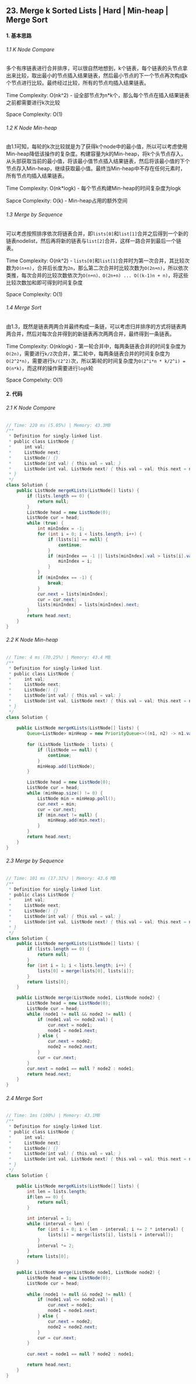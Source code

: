 ## 23. Merge k Sorted Lists | Hard | Min-heap | Merge Sort

#### 1. 基本思路

###### 1.1 K Node Compare

​	多个有序链表进行合并排序，可以很自然地想到，k个链表，每个链表的头节点拿出来比较，取出最小的节点插入结果链表，然后最小节点的下一个节点再次构成k个节点进行比较。最终经过比较，所有的节点均插入结果链表。

Time Complexity: O(nk^2) - 设全部节点为n*k个，那么每个节点在插入结果链表之前都需要进行k次比较

Space Complexity: O(1)

###### 1.2 K Node Min-heap

​	由1.1可知，每轮的k次比较就是为了获得k个node中的最小值，所以可以考虑使用Min-heap降低该操作的复杂度。构建容量为k的Min-heap，将k个头节点存入，从头部获取当前的最小值，将该最小值节点插入结果链表，然后将该最小值的下个节点存入Min-heap，继续获取最小值。最终当Min-heap中不存在任何元素时，所有节点均插入结果链表。

Time Complexity: O(nk*logk) - 每个节点构建Min-heap的时间复杂度为logk

Sapce Complexity: O(k) - Min-heap占用的额外空间

###### 1.3 Merge by Sequence

​	可以考虑按照排序依次将链表合并，即`lists[0]`和`list[1]`合并之后得到一个新的链表nodelist，然后再将新的链表与`list[2]`合并，这样一路合并到最后一个链表。

Time Complexity: O(nk^2) - `lists[0]`和`list[1]`合并时为第一次合并，其比较次数为`O(n+n)`，合并后长度为`2n`，那么第二次合并时比较次数为`O(2n+n)`，所以依次类推，每次合并的比较次数依次为`O(n+n)、O(2n+n) ... O((k-1)n + n)`，将这些比较次数加和即可得到时间复杂度

Space Complexity: O(1)

###### 1.4 Merge Sort

​	由1.3，既然是链表两两合并最终构成一条链，可以考虑归并排序的方式将链表两两合并，然后对每次合并得到的新链表再次两两合并，最终得到一条链表。

Time Complexity: O(nklogk) - 第一轮合并中，每两条链表合并的时间复杂度为`O(2n)`，需要进行`k/2`次合并，第二轮中，每两条链表合并的时间复杂度为`O(2^2*n)`，需要进行`k/(2^2)`次，所以第i轮的时间复杂度为`O(2^i*n * k/2^i) = O(n*k)`，而这样的操作需要进行`logk`轮

Space Compelxity: O(1)

#### 2. 代码

###### 2.1 K Node Compare

```java
// Time: 220 ms (5.05%) | Memory: 43.3MB
/**
 * Definition for singly-linked list.
 * public class ListNode {
 *     int val;
 *     ListNode next;
 *     ListNode() {}
 *     ListNode(int val) { this.val = val; }
 *     ListNode(int val, ListNode next) { this.val = val; this.next = next; }
 * }
 */
class Solution {
    public ListNode mergeKLists(ListNode[] lists) {
        if (lists.length == 0) {
            return null;
        }
        ListNode head = new ListNode(0);
        ListNode cur = head;
        while (true) {
            int minIndex = -1;
            for (int i = 0; i < lists.length; i++) {
                if (lists[i] == null) {
                    continue;
                }
                if (minIndex == -1 || lists[minIndex].val > lists[i].val){
                    minIndex = i;
                }
            }
            if (minIndex == -1) {
                break;
            }
            cur.next = lists[minIndex];
            cur = cur.next;
            lists[minIndex] = lists[minIndex].next;
        }
        return head.next;
    }
}
```

###### 2.2 K Node Min-heap

```java
// Time: 4 ms (70.25%) | Memory: 43.4 MB
/**
 * Definition for singly-linked list.
 * public class ListNode {
 *     int val;
 *     ListNode next;
 *     ListNode() {}
 *     ListNode(int val) { this.val = val; }
 *     ListNode(int val, ListNode next) { this.val = val; this.next = next; }
 * }
 */
class Solution {
    
    public ListNode mergeKLists(ListNode[] lists) {
        Queue<ListNode> minHeap = new PriorityQueue<>((n1, n2) -> n1.val - n2.val);
        
        for (ListNode listNode : lists) {
            if (listNode == null) {
                continue;
            }
            minHeap.add(listNode);
        }

        ListNode head = new ListNode(0);
        ListNode cur = head;
        while (minHeap.size() != 0) {
            ListNode min = minHeap.poll();
            cur.next = min;
            cur = cur.next;
            if (min.next != null) {
                minHeap.add(min.next);
            }
        }    
        return head.next;
    }
}
```

###### 2.3 Merge by Sequence

```java
// Time: 101 ms (17.31%) | Memory: 43.6 MB
/**
 * Definition for singly-linked list.
 * public class ListNode {
 *     int val;
 *     ListNode next;
 *     ListNode() {}
 *     ListNode(int val) { this.val = val; }
 *     ListNode(int val, ListNode next) { this.val = val; this.next = next; }
 * }
 */
class Solution {
    public ListNode mergeKLists(ListNode[] lists) {
        if (lists.length == 0) {
            return null;
        }
        for (int i = 1; i < lists.length; i++) {
            lists[0] = merge(lists[0], lists[i]);
        }
        return lists[0];
    }

    public ListNode merge(ListNode node1, ListNode node2) {
        ListNode head = new ListNode(0);
        ListNode cur = head;
        while (node1 != null && node2 != null) {
            if (node1.val <= node2.val) {
                cur.next = node1;
                node1 = node1.next;
            } else {
                cur.next = node2;
                node2 = node2.next;
            }
            cur = cur.next;
        }
        cur.next = node1 == null ? node2 : node1;
        return head.next;
    }
}
```

###### 2.4 Merge Sort

```java
// Time: 1ms (100%) | Memory: 43.1MB 
/**
 * Definition for singly-linked list.
 * public class ListNode {
 *     int val;
 *     ListNode next;
 *     ListNode() {}
 *     ListNode(int val) { this.val = val; }
 *     ListNode(int val, ListNode next) { this.val = val; this.next = next; }
 * }
 */
class Solution {

    public ListNode mergeKLists(ListNode[] lists) {
        int len = lists.length;
        if(len == 0) {
            return null;
        }

        int interval = 1;
        while (interval < len) {
            for (int i = 0; i < len - interval; i += 2 * interval) {
                lists[i] = merge(lists[i], lists[i + interval]);
            }
            interval *= 2;
        }
        return lists[0];    
    }

    public ListNode merge(ListNode node1, ListNode node2) {
        ListNode head = new ListNode(0);
        ListNode cur = head;
        
        while (node1 != null && node2 != null) {
            if (node1.val <= node2.val) {
                cur.next = node1;
                node1 = node1.next;
            } else {
                cur.next = node2;
                node2 = node2.next;
            }
            cur = cur.next;
        }
        
        cur.next = node1 == null ? node2 : node1;

        return head.next;
    }
}
```

